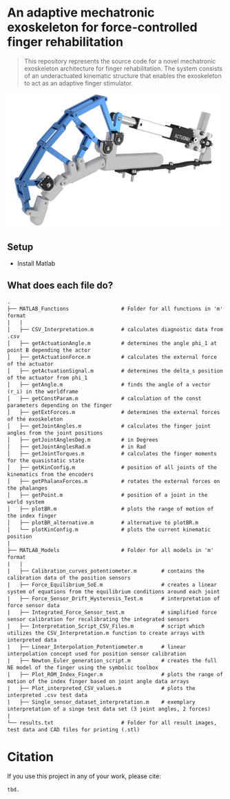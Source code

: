 # An adaptive mechatronic exoskeleton for force-controlled finger rehabilitation
>This repository represents the source code for a novel mechatronic exoskeleton architecture for finger rehabilitation. The system consists of an underactuated kinematic structure that enables the exoskeleton to act as an adaptive finger stimulator. 


 <img src="results\Exo_mech_fein_L12.png" alt="Drawing" style="width: 500px;">


## Setup

* Install Matlab


## What does each file do? 

    .     
    ├── MATLAB_Functions                 # Folder for all functions in 'm' format
    |   |
    │   ├── CSV_Interpretation.m         # calculates diagnostic data from .csv
    │   ├── getActuationAngle.m          # determines the angle phi_1 at point B depending the actor
    │   ├── getActuationForce.m          # calculates the external force of the actuator
    │   ├── getActuationSignal.m         # determines the delta_s position of the actuator from phi_1
    │   ├── getAngle.m                   # finds the angle of a vector (r_i) in the worldframe
    │   ├── getConstParam.m              # calculation of the const parameters depending on the finger
    │   ├── getExtForces.m               # determines the external forces of the exoskeleton
    │   ├── getJointAngles.m             # calculates the finger joint angles from the joint positions
    │   ├── getJointAnglesDeg.m          # in Degrees
    │   ├── getJointAnglesRad.m          # in Rad
    │   ├── getJointTorques.m            # calculates the finger moments for the quasistatic state
    │   ├── getKinConfig.m               # position of all joints of the kinematics from the encoders
    │   ├── getPhalanxForces.m           # rotates the external forces on the phalanges
    │   ├── getPoint.m                   # position of a joint in the world system
    │   ├── plotBR.m                     # plots the range of motion of the index finger
    │   ├── plotBR_alternative.m         # alternative to plotBR.m
    │   └── plotKinConfig.m              # plots the current kinematic position 
    |
    ├── MATLAB_Models                    # Folder for all models in 'm' format 
    |   |
    |   ├── Calibration_curves_potentiometer.m        # contains the calibration data of the position sensors
    |   ├── Force_Equilibrium_SoE.m                   # creates a linear system of equations from the equilibrium conditions around each joint
    |   ├── Force_Sensor_Drift_Hysteresis_Test.m      # interpretation of force sensor data
    |   ├── Integrated_Force_Sensor_test.m            # simplified force sensor calibration for recalibrating the integrated sensors
    |   ├── Interpretation_Script_CSV_Files.m         # script which utilizes the CSV_Interpretation.m function to create arrays with interpreted data
    |   ├── Linear_Interpolation_Potentiometer.m      # linear interpolation concept used for position sensor calibration  
    |   ├── Newton_Euler_generation_script.m          # creates the full NE model of the finger using the symbolic toolbox
    |   ├── Plot_ROM_Index_Finger.m                   # plots the range of motion of the index finger based on joint angle data arrays
    |   ├── Plot_interpreted_CSV_values.m             # plots the interpreted .csv test data
    |   ├── Single_sensor_dataset_interpretation.m    # exemplary interpretation of a singe test data set (3 joint angles, 2 forces)
    |   
    └── results.txt                      # Folder for all result images, test data and CAD files for printing (.stl)

# Citation

If you use this project in any of your work, please cite:

```
tbd.
```
